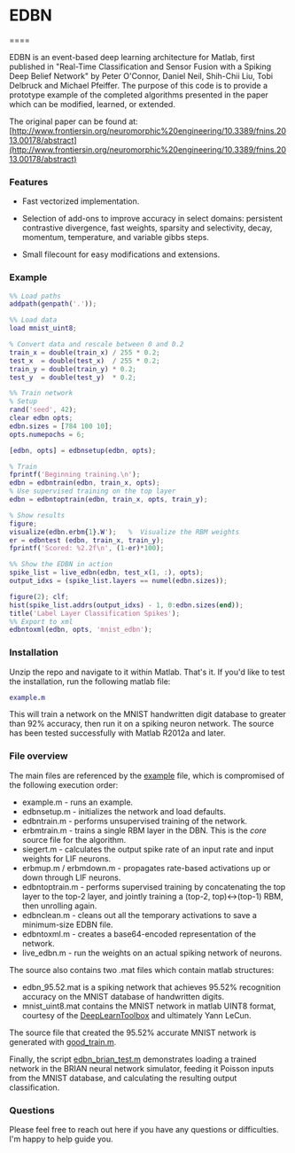 # EDBN
====

EDBN is an event-based deep learning architecture for Matlab, first published in "Real-Time Classification and Sensor Fusion with a Spiking Deep Belief Network" by Peter O'Connor, Daniel Neil, Shih-Chii Liu, Tobi Delbruck and Michael Pfeiffer.  The purpose of this code is to provide a prototype example of the completed algorithms presented in the paper which can be modified, learned, or extended.

The original paper can be found at:
[http://www.frontiersin.org/neuromorphic%20engineering/10.3389/fnins.2013.00178/abstract](http://www.frontiersin.org/neuromorphic%20engineering/10.3389/fnins.2013.00178/abstract)

### Features

* Fast vectorized implementation.

* Selection of add-ons to improve accuracy in select domains: persistent contrastive divergence, fast weights, sparsity and selectivity, decay, momentum, temperature, and variable gibbs steps.

* Small filecount for easy modifications and extensions.

### Example

```matlab
%% Load paths
addpath(genpath('.'));

%% Load data
load mnist_uint8;

% Convert data and rescale between 0 and 0.2
train_x = double(train_x) / 255 * 0.2;
test_x  = double(test_x)  / 255 * 0.2;
train_y = double(train_y) * 0.2;
test_y  = double(test_y)  * 0.2;

%% Train network
% Setup
rand('seed', 42);
clear edbn opts;
edbn.sizes = [784 100 10];
opts.numepochs = 6;

[edbn, opts] = edbnsetup(edbn, opts);

% Train
fprintf('Beginning training.\n');
edbn = edbntrain(edbn, train_x, opts);
% Use supervised training on the top layer
edbn = edbntoptrain(edbn, train_x, opts, train_y);

% Show results
figure;
visualize(edbn.erbm{1}.W');   %  Visualize the RBM weights
er = edbntest (edbn, train_x, train_y);
fprintf('Scored: %2.2f\n', (1-er)*100);

%% Show the EDBN in action
spike_list = live_edbn(edbn, test_x(1, :), opts);
output_idxs = (spike_list.layers == numel(edbn.sizes));

figure(2); clf;
hist(spike_list.addrs(output_idxs) - 1, 0:edbn.sizes(end));
title('Label Layer Classification Spikes');
%% Export to xml
edbntoxml(edbn, opts, 'mnist_edbn');
```

### Installation

Unzip the repo and navigate to it within Matlab.  That's it.  If you'd like to test the installation, run the following matlab file:
```matlab
example.m
```
This will train a network on the MNIST handwritten digit database to greater than 92% accuracy, then run it on a spiking neuron network.  The source has been tested successfully with Matlab R2012a and later.

### File overview
The main files are referenced by the [example](example.m) file, which is compromised of the following execution order:
* example.m - runs an example.
* edbnsetup.m - initializes the network and load defaults.
* edbntrain.m - performs unsupervised training of the network.
* erbmtrain.m - trains a single RBM layer in the DBN.  This is the *core* source file for the algorithm.
* siegert.m - calculates the output spike rate of an input rate and input weights for LIF neurons.
* erbmup.m / erbmdown.m - propagates rate-based activations up or down through LIF neurons.
* edbntoptrain.m - performs supervised training by concatenating the top layer to the top-2 layer, and jointly training a (top-2, top)<->(top-1) RBM, then unrolling again.  
* edbnclean.m - cleans out all the temporary activations to save a minimum-size EDBN file.
* edbntoxml.m - creates a base64-encoded representation of the network.
* live_edbn.m - run the weights on an actual spiking network of neurons.

The source also contains two .mat files which contain matlab structures:
* edbn_95.52.mat is a spiking network that achieves 95.52% recognition accuracy on the MNIST database of handwritten digits.
* mnist_uint8.mat contains the MNIST network in matlab UINT8 format, courtesy of the [DeepLearnToolbox](https://github.com/rasmusbergpalm/DeepLearnToolbox) and ultimately Yann LeCun.

The source file that created the 95.52% accurate MNIST network is generated with [good_train.m](good_train.m).

Finally, the script [edbn_brian_test.m](edbn_brian_test.m) demonstrates loading a trained network in the BRIAN neural network simulator, feeding it Poisson inputs from the MNIST database, and calculating the resulting output classification.

### Questions
Please feel free to reach out here if you have any questions or difficulties.  I'm happy to help guide you.
